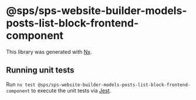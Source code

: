 # @sps/sps-website-builder-models-posts-list-block-frontend-component

This library was generated with [Nx](https://nx.dev).

## Running unit tests

Run `nx test @sps/sps-website-builder-models-posts-list-block-frontend-component` to execute the unit tests via [Jest](https://jestjs.io).
